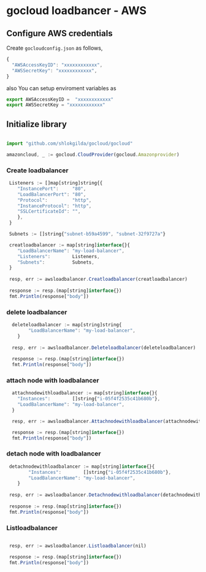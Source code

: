 # gocloud loadbancer - AWS

## Configure AWS credentials

Create `gocloudconfig.json` as follows,
```js
{
  "AWSAccessKeyID": "xxxxxxxxxxxx",
  "AWSSecretKey": "xxxxxxxxxxxx",
}
```

also You can setup enviroment variables as

```js
export AWSAccessKeyID =  "xxxxxxxxxxxx"
export AWSSecretKey = "xxxxxxxxxxxx"
```

## Initialize library

```js

import "github.com/shlokgilda/gocloud/gocloud"

amazoncloud, _ := gocloud.CloudProvider(gocloud.Amazonprovider)
```

### Create loadbalancer

```js
 Listeners := []map[string]string{{
	"InstancePort":     "80",
	"LoadBalancerPort": "80",
	"Protocol":         "http",
	"InstanceProtocol": "http",
	"SSLCertificateId": "",
	},
 }

 Subnets := []string{"subnet-b59a4599", "subnet-32f9727a"}

 creatloadbalancer := map[string]interface{}{
	"LoadBalancerName": "my-load-balancer",
	"Listeners":        Listeners,
	"Subnets":          Subnets,
 }
 
 resp, err := awsloadbalancer.Creatloadbalancer(creatloadbalancer)
 
 response := resp.(map[string]interface{})
 fmt.Println(response["body"])
```

### delete loadbalancer

```js
  deleteloadbalancer := map[string]string{
		"LoadBalancerName": "my-load-balancer",
	}
  
  resp, err := awsloadbalancer.Deleteloadbalancer(deleteloadbalancer)
  
  response := resp.(map[string]interface{})
  fmt.Println(response["body"])
```

### attach node with loadbalancer

```js
  attachnodewithloadbalancer := map[string]interface{}{
	"Instances":        []string{"i-05f4f2535c41b680b"},
	"LoadBalancerName": "my-load-balancer",
  }

  resp, err := awsloadbalancer.Attachnodewithloadbalancer(attachnodewithloadbalancer)

  response := resp.(map[string]interface{})
  fmt.Println(response["body"])
```

### detach node with loadbalancer

```js
 detachnodewithloadbalancer := map[string]interface{}{
		"Instances":        []string{"i-05f4f2535c41b680b"},
		"LoadBalancerName": "my-load-balancer",
	}
 
 resp, err := awsloadbalancer.Detachnodewithloadbalancer(detachnodewithloadbalancer)
 
 response := resp.(map[string]interface{})
 fmt.Println(response["body"])
```


### Listloadbalancer

```js

 resp, err := awsloadbalancer.Listloadbalancer(nil)

 response := resp.(map[string]interface{})
 fmt.Println(response["body"])
```

